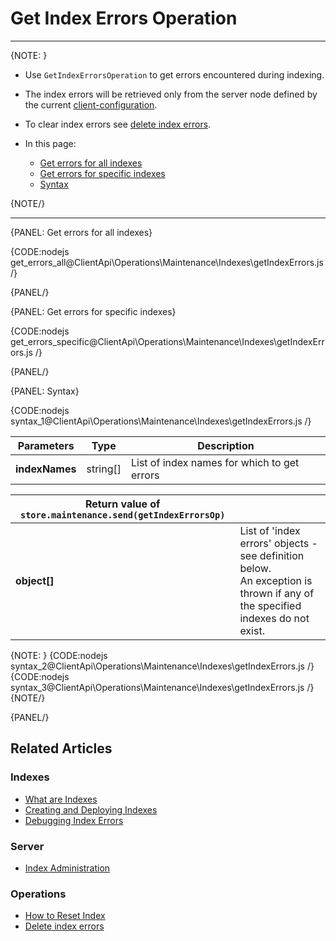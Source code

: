 # Get Index Errors Operation

---

{NOTE: }

* Use `GetIndexErrorsOperation` to get errors encountered during indexing.

* The index errors will be retrieved only from the server node defined by the current [client-configuration](../../../../client-api/configuration/load-balance/overview#client-logic-for-choosing-a-node).

* To clear index errors see [delete index errors](../../../../client-api/operations/maintenance/indexes/delete-index-errors).

* In this page:
    * [Get errors for all indexes](../../../../client-api/operations/maintenance/indexes/get-index-errors#get-errors-for-all-indexes)
    * [Get errors for specific indexes](../../../../client-api/operations/maintenance/indexes/get-index-errors#get-errors-for-specific-indexes)
    * [Syntax](../../../../client-api/operations/maintenance/indexes/get-index-errors#syntax)

{NOTE/}

---

{PANEL: Get errors for all indexes}

{CODE:nodejs get_errors_all@ClientApi\Operations\Maintenance\Indexes\getIndexErrors.js /}

{PANEL/}

{PANEL: Get errors for specific indexes}

{CODE:nodejs get_errors_specific@ClientApi\Operations\Maintenance\Indexes\getIndexErrors.js /}

{PANEL/}

{PANEL: Syntax}

{CODE:nodejs syntax_1@ClientApi\Operations\Maintenance\Indexes\getIndexErrors.js /}

| Parameters | Type | Description |
| - | - | - |
| __indexNames__ | string[] | List of index names for which to get errors |

| Return value of `store.maintenance.send(getIndexErrorsOp)`| |
| - | - |
| __object[]__ |  List of 'index errors' objects - see definition below.<br>An exception is thrown if any of the specified indexes do not exist. |

{NOTE: }
{CODE:nodejs syntax_2@ClientApi\Operations\Maintenance\Indexes\getIndexErrors.js /}
{CODE:nodejs syntax_3@ClientApi\Operations\Maintenance\Indexes\getIndexErrors.js /}
{NOTE/}

{PANEL/}

## Related Articles

### Indexes

- [What are Indexes](../../../../indexes/what-are-indexes)
- [Creating and Deploying Indexes](../../../../indexes/creating-and-deploying)
- [Debugging Index Errors](../../../../indexes/troubleshooting/debugging-index-errors)

### Server

- [Index Administration](../../../../server/administration/index-administration)

### Operations

- [How to Reset Index](../../../../client-api/operations/maintenance/indexes/reset-index)
- [Delete index errors](../../../../client-api/operations/maintenance/indexes/delete-index-errors)
